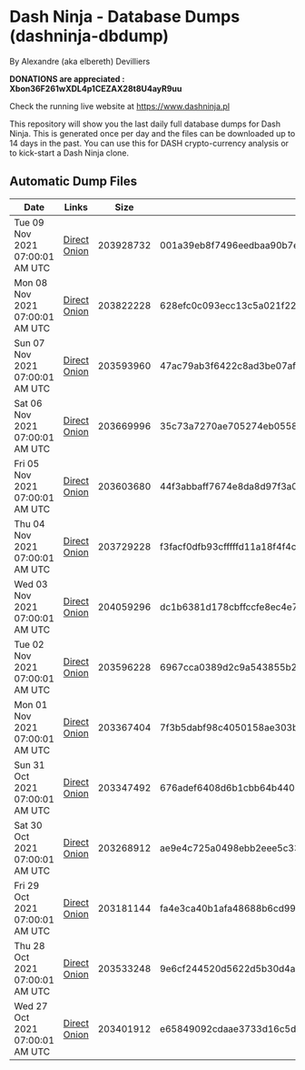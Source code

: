 # Dash Ninja - Database Dumps (dashninja-dbdump)
By Alexandre (aka elbereth) Devilliers

**DONATIONS are appreciated : Xbon36F261wXDL4p1CEZAX28t8U4ayR9uu**

Check the running live website at https://www.dashninja.pl

This repository will show you the last daily full database dumps for Dash Ninja. This is generated once per day and the files can be downloaded up to 14 days in the past.
You can use this for DASH crypto-currency analysis or to kick-start a Dash Ninja clone.


## Automatic Dump Files
| Date | Links | Size | SHA256 |
|--|--|--|--|
| Tue 09 Nov 2021 07:00:01 AM UTC | [Direct](https://oshi.at/VemMKk) [Onion](http://didllblj4qsn5oeaejoayl2orvdalsdyr4ppjvstsjfyorffdv6zrlid.onion/VemMKk) | 203928732 | 001a39eb8f7496eedbaa90b7e897f24201c2b141d133e134835a7ad264b0ccc5 | 
| Mon 08 Nov 2021 07:00:01 AM UTC | [Direct](https://oshi.at/mftzNr) [Onion](http://didllblj4qsn5oeaejoayl2orvdalsdyr4ppjvstsjfyorffdv6zrlid.onion/mftzNr) | 203822228 | 628efc0c093ecc13c5a021f2261feef262946cccfa590654b490f818912c8b5e | 
| Sun 07 Nov 2021 07:00:01 AM UTC | [Direct](https://oshi.at/UVycWg) [Onion](http://didllblj4qsn5oeaejoayl2orvdalsdyr4ppjvstsjfyorffdv6zrlid.onion/UVycWg) | 203593960 | 47ac79ab3f6422c8ad3be07af1a2d6834b9d387eff2406877227ce74d0adb184 | 
| Sat 06 Nov 2021 07:00:01 AM UTC | [Direct](https://oshi.at/wGPBaZ) [Onion](http://didllblj4qsn5oeaejoayl2orvdalsdyr4ppjvstsjfyorffdv6zrlid.onion/wGPBaZ) | 203669996 | 35c73a7270ae705274eb0558ca463a2c146b94a5ab93cddbf162b9dcdb83d24d | 
| Fri 05 Nov 2021 07:00:01 AM UTC | [Direct](https://oshi.at/CnaxQY) [Onion](http://didllblj4qsn5oeaejoayl2orvdalsdyr4ppjvstsjfyorffdv6zrlid.onion/CnaxQY) | 203603680 | 44f3abbaff7674e8da8d97f3a0ac1bc00033d20249d3e8b90882fee7ce8f20c3 | 
| Thu 04 Nov 2021 07:00:01 AM UTC | [Direct](https://oshi.at/coLGjR) [Onion](http://didllblj4qsn5oeaejoayl2orvdalsdyr4ppjvstsjfyorffdv6zrlid.onion/coLGjR) | 203729228 | f3facf0dfb93cfffffd11a18f4f4cde99e58336e78b8174f277da0bf6c99e907 | 
| Wed 03 Nov 2021 07:00:01 AM UTC | [Direct](https://oshi.at/SwcXsT) [Onion](http://didllblj4qsn5oeaejoayl2orvdalsdyr4ppjvstsjfyorffdv6zrlid.onion/SwcXsT) | 204059296 | dc1b6381d178cbffccfe8ec4e73bee8d4194190b7cb0eef7b9a0665da5426ed9 | 
| Tue 02 Nov 2021 07:00:01 AM UTC | [Direct](https://oshi.at/TwAmwZ) [Onion](http://didllblj4qsn5oeaejoayl2orvdalsdyr4ppjvstsjfyorffdv6zrlid.onion/TwAmwZ) | 203596228 | 6967cca0389d2c9a543855b275b1974a0ec6bc07b91e7f79338b114ffede1d61 | 
| Mon 01 Nov 2021 07:00:01 AM UTC | [Direct](https://oshi.at/VzMxoG) [Onion](http://didllblj4qsn5oeaejoayl2orvdalsdyr4ppjvstsjfyorffdv6zrlid.onion/VzMxoG) | 203367404 | 7f3b5dabf98c4050158ae303bb4bb629d04779e0f66b3720581bd3bff2b5b9ed | 
| Sun 31 Oct 2021 07:00:01 AM UTC | [Direct](https://oshi.at/fTKMsQ) [Onion](http://didllblj4qsn5oeaejoayl2orvdalsdyr4ppjvstsjfyorffdv6zrlid.onion/fTKMsQ) | 203347492 | 676adef6408d6b1cbb64b4403451e15f32d509ba9bfb592615f3ed63135e98e4 | 
| Sat 30 Oct 2021 07:00:01 AM UTC | [Direct](https://oshi.at/Bvmgwr) [Onion](http://didllblj4qsn5oeaejoayl2orvdalsdyr4ppjvstsjfyorffdv6zrlid.onion/Bvmgwr) | 203268912 | ae9e4c725a0498ebb2eee5c3343183fdc79c2fa20ba26aaa3044fddc2ce03368 | 
| Fri 29 Oct 2021 07:00:01 AM UTC | [Direct](https://oshi.at/osUbSr) [Onion](http://oshiatwowvdbshka.onion/osUbSr) | 203181144 | fa4e3ca40b1afa48688b6cd996beb08e299f72ca0bb6466943499a253c8d66e6 | 
| Thu 28 Oct 2021 07:00:01 AM UTC | [Direct](https://oshi.at/KXFXys) [Onion](http://oshiatwowvdbshka.onion/KXFXys) | 203533248 | 9e6cf244520d5622d5b30d4a544ef6399a28ea71453ee8d4b493dc7a0ad0f046 | 
| Wed 27 Oct 2021 07:00:01 AM UTC | [Direct](https://oshi.at/LfPGTn) [Onion](http://oshiatwowvdbshka.onion/LfPGTn) | 203401912 | e65849092cdaae3733d16c5d5063a6d14ec807e0ab9b7fcb9ef8ec0a0013bae0 | 
